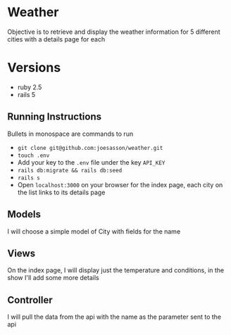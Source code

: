 # Weather

Objective is to retrieve and display the weather information for 5 different cities with a details page for each

# Versions

- ruby 2.5
- rails 5

## Running Instructions

Bullets in monospace are commands to run

- `git clone git@github.com:joesasson/weather.git`
- `touch .env`
- Add your key to the `.env` file under the key `API_KEY`
- `rails db:migrate && rails db:seed`
- `rails s`
- Open `localhost:3000` on your browser for the index page, each city on the list links to its details page



## Models

I will choose a simple model of City with fields for the name

## Views

On the index page, I will display just the temperature and conditions, in the show I'll add some more details

## Controller

I will pull the data from the api with the name as the parameter sent to the api

